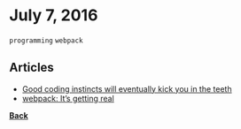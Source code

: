 # July 7, 2016

`programming` `webpack`

## Articles

- [Good coding instincts will eventually kick you in the teeth](https://medium.freecodecamp.com/good-coding-instincts-will-eventually-kick-you-in-the-teeth-2b3766897f3f#.k618k2tff)
- [webpack: It’s getting real](https://medium.com/webpack/webpack-its-getting-real-92c60fca1db1#.jozre95cj)


[__Back__](../README.md)
